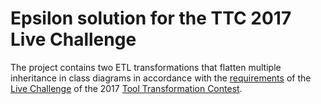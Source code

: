 # Epsilon solution for the TTC 2017 Live Challenge

The project contains two ETL transformations that flatten multiple inheritance in class diagrams in accordance with the [requirements](https://github.com/georghinkel/ttc2017LiveContest/blob/master/doc/2017_TTC_Live.pdf) of the [Live Challenge](https://github.com/georghinkel/ttc2017LiveContest) of the 2017 [Tool Transformation Contest](http://www.transformation-tool-contest.eu/).
